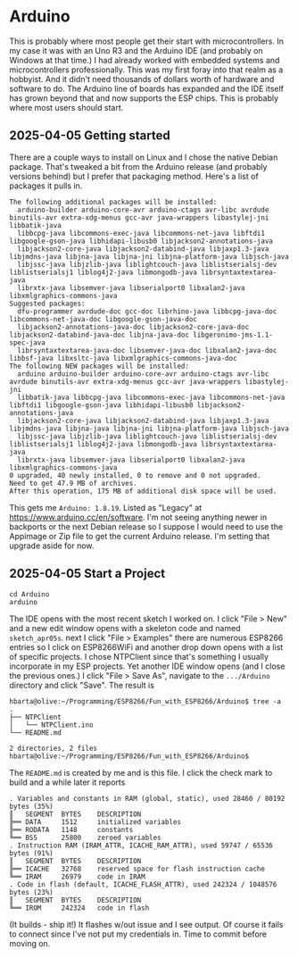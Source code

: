 # Arduino

This is probably where most people get their start with microcontrollers. In my case it was with an Uno R3 and the Arduino IDE (and probably on Windows at that time.) I had already worked with embedded systems and microcontrollers professionally. This was my first foray into that realm as a hobbyist. And it didn't need thousands of dollars worth of hardware and software to do. The Arduino line of boards has expanded and the IDE itself has grown beyond that and now supports the ESP chips. This is probably where most users should start.

## 2025-04-05 Getting started

There are a couple ways to install on Linux and I chose the native Debian package. That's tweaked a bit from the Arduino release (and probably versions behind) but I prefer that packaging method. Here's a list of packages it pulls in.

```text
The following additional packages will be installed:
  arduino-builder arduino-core-avr arduino-ctags avr-libc avrdude binutils-avr extra-xdg-menus gcc-avr java-wrappers libastylej-jni libbatik-java
  libbcpg-java libcommons-exec-java libcommons-net-java libftdi1 libgoogle-gson-java libhidapi-libusb0 libjackson2-annotations-java
  libjackson2-core-java libjackson2-databind-java libjaxp1.3-java libjmdns-java libjna-java libjna-jni libjna-platform-java libjsch-java
  libjssc-java libjzlib-java liblightcouch-java liblistserialsj-dev liblistserialsj1 liblog4j2-java libmongodb-java librsyntaxtextarea-java
  librxtx-java libsemver-java libserialport0 libxalan2-java libxmlgraphics-commons-java
Suggested packages:
  dfu-programmer avrdude-doc gcc-doc librhino-java libbcpg-java-doc libcommons-net-java-doc libgoogle-gson-java-doc
  libjackson2-annotations-java-doc libjackson2-core-java-doc libjackson2-databind-java-doc libjna-java-doc libgeronimo-jms-1.1-spec-java
  librsyntaxtextarea-java-doc libsemver-java-doc libxalan2-java-doc libbsf-java libxsltc-java libxmlgraphics-commons-java-doc
The following NEW packages will be installed:
  arduino arduino-builder arduino-core-avr arduino-ctags avr-libc avrdude binutils-avr extra-xdg-menus gcc-avr java-wrappers libastylej-jni
  libbatik-java libbcpg-java libcommons-exec-java libcommons-net-java libftdi1 libgoogle-gson-java libhidapi-libusb0 libjackson2-annotations-java
  libjackson2-core-java libjackson2-databind-java libjaxp1.3-java libjmdns-java libjna-java libjna-jni libjna-platform-java libjsch-java
  libjssc-java libjzlib-java liblightcouch-java liblistserialsj-dev liblistserialsj1 liblog4j2-java libmongodb-java librsyntaxtextarea-java
  librxtx-java libsemver-java libserialport0 libxalan2-java libxmlgraphics-commons-java
0 upgraded, 40 newly installed, 0 to remove and 0 not upgraded.
Need to get 47.9 MB of archives.
After this operation, 175 MB of additional disk space will be used.
```

This gets me `Arduino: 1.8.19`. Listed as "Legacy" at <https://www.arduino.cc/en/software>. I'm not seeing anything newer in backports or the next Debian release so I suppose I would need to use the Appimage or Zip file to get the current Arduino release. I'm setting that upgrade aside for now.

## 2025-04-05 Start a Project

```text
cd Arduino
arduino
```

The IDE opens with the most recent sketch I worked on. I click "File > New" and a new edit window opens with a skeleton code and named `sketch_apr05s`. next I click "File > Examples" there are numerous ESP8266 entries so I click on ESP8266WiFi and another drop down opens with a list of specific projects. I chose NTPClient since that's something I usually incorporate in my ESP projects. Yet another IDE window opens (and I close the previous ones.) I click "File > Save As", navigate to the `.../Arduino` directory and click "Save". The result is

```text
hbarta@olive:~/Programming/ESP8266/Fun_with_ESP8266/Arduino$ tree -a
.
├── NTPClient
│   └── NTPClient.ino
└── README.md

2 directories, 2 files
hbarta@olive:~/Programming/ESP8266/Fun_with_ESP8266/Arduino$ 
```

The `README.md` is created by me and is this file. I click the check mark to build and a while later it reports

```text
. Variables and constants in RAM (global, static), used 28460 / 80192 bytes (35%)
║   SEGMENT  BYTES    DESCRIPTION
╠══ DATA     1512     initialized variables
╠══ RODATA   1148     constants       
╚══ BSS      25800    zeroed variables
. Instruction RAM (IRAM_ATTR, ICACHE_RAM_ATTR), used 59747 / 65536 bytes (91%)
║   SEGMENT  BYTES    DESCRIPTION
╠══ ICACHE   32768    reserved space for flash instruction cache
╚══ IRAM     26979    code in IRAM    
. Code in flash (default, ICACHE_FLASH_ATTR), used 242324 / 1048576 bytes (23%)
║   SEGMENT  BYTES    DESCRIPTION
╚══ IROM     242324   code in flash   
```

(It builds - ship it!) It flashes w/out issue and I see output. Of course it fails to connect since I've not put my credentials in. Time to commit before moving on.

